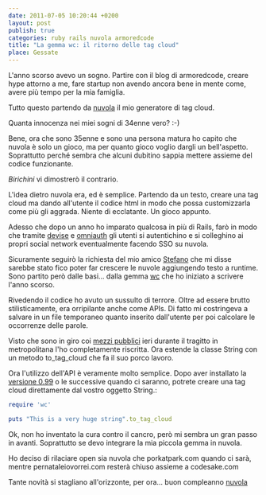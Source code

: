 ```yaml
---
date: 2011-07-05 10:20:44 +0200
layout: post
publish: true
categories: ruby rails nuvola armoredcode
title: "La gemma wc: il ritorno delle tag cloud"
place: Gessate
---
```


L'anno scorso avevo un sogno. Partire con il blog di armoredcode, creare hype
attorno a me, fare startup non avendo ancora bene in mente come, avere più
tempo per la mia famiglia.

Tutto questo partendo da [nuvola](http://nuvola.armoredcode.com)
il mio generatore di tag cloud.

Quanta innocenza nei miei sogni di 34enne vero? :-)

Bene, ora che sono 35enne e sono una persona matura ho capito che nuvola è
solo un gioco, ma per quanto gioco voglio dargli un bell'aspetto. Soprattutto
perché sembra che alcuni dubitino sappia mettere assieme del codice
funzionante.

_Birichini_ vi dimostrerò il contrario. 

L'idea dietro nuvola era, ed è semplice. Partendo da un testo, creare una tag
cloud ma dando all'utente il codice html in modo che possa customizzarla come
più gli aggrada. Niente di ecclatante. Un gioco appunto.

Adesso che dopo un anno ho imparato qualcosa in più di Rails, farò in modo che tramite [devise](https://github.com/plataformatec/devise)
e [omniauth](https://github.com/intridea/omniauth)
gli utenti si autentichino e si colleghino ai propri social network
eventualmente facendo SSO su nuvola.

Sicuramente seguirò la richiesta del mio amico [Stefano](http://www.psd2web.it/)
che mi disse sarebbe stato fico poter far crescere le nuvole aggiungendo testo a runtime.
Sono partito però dalle basi... dalla gemma [wc](https://rubygems.org/gems/wc)
che ho iniziato a scrivere l'anno scorso.

Rivedendo il codice ho avuto un sussulto di terrore. Oltre ad essere brutto
stilisticamente, era orripilante anche come APIs. Di fatto mi costringeva a
salvare in un file temporaneo quanto inserito dall'utente per poi calcolare
le occorrenze delle parole.

Visto che sono in giro coi [mezzi pubblici](http://thesp0nge.com/2011/07/01/vita_senza_freni.html)
ieri durante il tragitto in metropolitana l'ho completamente riscritta. Ora
estende la classe String con un metodo to_tag_cloud che fa il suo porco
lavoro.

Ora l'utilizzo dell'API è veramente molto semplice. Dopo aver installato la [versione 0.99](https://rubygems.org/gems/wc)
o le successive quando ci saranno, potrete creare una tag cloud direttamente
dal vostro oggetto String.:

``` ruby
require 'wc'

puts "This is a very huge string".to_tag_cloud
```

Ok, non ho inventato la cura contro il cancro, però mi sembra un gran passo
in avanti. Soprattutto se devo integrare la mia piccola gemma in nuvola.

Ho deciso di rilaciare open sia nuvola che porkatpark.com quando ci sarà,
mentre pernataleiovorrei.com resterà chiuso assieme a codesake.com

Tante novità si stagliano all'orizzonte, per ora... buon compleanno [nuvola](http://nuvola.armoredcode.com)

